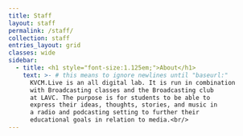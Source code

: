 ```yaml
---
title: Staff
layout: staff
permalink: /staff/
collection: staff
entries_layout: grid
classes: wide
sidebar: 
  - title: <h1 style="font-size:1.125em;">About</h1>
    text: >- # this means to ignore newlines until "baseurl:"  
      KVCM.Live is an all digital lab. It is run in combination
      with Broadcasting classes and the Broadcasting club
      at LAVC. The purpose is for students to be able to
      express their ideas, thoughts, stories, and music in
      a radio and podcasting setting to further their
      educational goals in relation to media.<br/>    
---
```

